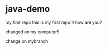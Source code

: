 # java-demo
my first repo
this is my first repo!!!
how are you?

changed on my computer!!

change on mybranch
